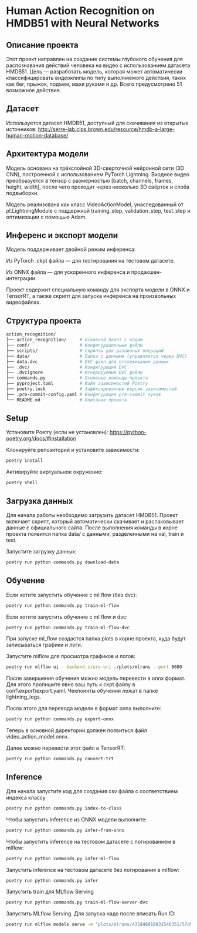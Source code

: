 # Human Action Recognition on HMDB51 with Neural Networks

## Описание проекта

Этот проект направлен на создание системы глубокого обучения для распознавания
действий человека на видео с использованием датасета HMDB51. Цель — разработать
модель, которая может автоматически классифицировать видеоклипы по типу
выполняемого действия, таких как бег, прыжок, подъем, махи руками и др. Всего
предусмотрено 51 возможное действие.

## Датасет

Используется датасет HMDB51, доступный для скачивания из открытых источников:
<http://serre-lab.clps.brown.edu/resource/hmdb-a-large-human-motion-database/>

## Архитектура модели

Модель основана на трёхслойной 3D-сверточной нейронной сети (3D CNN),
построенной с использованием PyTorch Lightning. Входное видео преобразуется в
тензор с размерностью [batch, channels, frames, height, width], после чего
проходит через несколько 3D свёрток и слоёв подвыборки.

Модель реализована как класс VideoActionModel, унаследованный от
pl.LightningModule с поддержкой training_step, validation_step, test_step и
оптимизации с помощью Adam.

## Инференс и экспорт модели

Модель поддерживает двойной режим инференса:

Из PyTorch .ckpt файла — для тестирования на тестовом датасете.

Из ONNX файла — для ускоренного инференса и продакшен-интеграции.

Проект содержит специальную команду для экспорта модели в ONNX и TensorRT, а
также скрипт для запуска инференса на произвольных видеофайлах.

## Структура проекта

```bash
action_recognition/
├── action_recognition/     # Основной пакет с кодом
├── conf/                   # Конфигурационные файлы
├── scripts/                # Скрипты для различных операций
├── data/                   # Папка с данными (управляется через DVC)
├── data.dvc                # DVC файл для отслеживания данных
├── .dvc/                   # Конфигурация DVC
├── .dvcignore              # Игнорируемые DVC файлы
├── commands.py             # Основные команды проекта
├── pyproject.toml          # Файл зависимостей Poetry
├── poetry.lock             # Зафиксированные версии зависимостей
├── .pre-commit-config.yaml # Конфигурация pre-commit хуков
└── README.md               # Описание проекта
```

## Setup

Установите Poetry (если не установлен):
<https://python-poetry.org/docs/#installation>

Клонируйте репозиторий и установите зависимости:

```bash
poetry install
```

Активируйте виртуальное окружение:

```bash
poetry shell
```

## Загрузка данных

Для начала работы необходимо загрузить датасет HMDB51. Проект включает скрипт,
который автоматически скачивает и распаковывает данные с официального сайта.
После выполнения команды в корне проекта появится папка data/ с данными,
разделенными на val, train и test.

Запустите загрузку данных:

```bash
poetry run python commands.py download-data
```

## Обучение

Если хотите запустить обучение с ml flow (без dvc):

```bash
poetry run python commands.py train-ml-flow
```

Если хотите запустить обучение с ml flow и dvc:

```bash
poetry run python commands.py train-ml-flow-dvc
```

При запуске ml_flow создастся папка plots в корне проекта, куда будут
записываться графики и логи.

Запустите mlflow для просмотра графиков и логов:

```bash
poetry run mlflow ui --backend-store-uri ./plots/mlruns --port 8080
```

После завершения обучения можно модель перевести в onnx формат. Для этого
пропишите явно ваш путь к ckpt файлу в conf\export\export.yaml. Чекпоинты
обучения лежат в папке lightning_logs.

Посла этого для перевода модели в формат onnx выполните:

```bash
poetry run python commands.py export-onnx
```

Теперь в основной директории должен появиться файл video_action_model.onnx.

Далее можно перевести этот файл в TensorRT:

```bash
poetry run python commands.py convert-trt
```

## Inference

Для начала запустите код для создания csv файла с соответствием индекса классу

```bash
poetry run python commands.py index-to-class
```

Чтобы запустить inference из ONNX модели выполните:

```bash
poetry run python commands.py infer-from-onnx
```

Чтобы запустить inference на тестовом датасете с логированием в mlflow:

```bash
poetry run python commands.py infer-ml-flow
```

Запустить inference на тестовом датасете без логирования в mlflow:

```bash
poetry run python commands.py infer
```

Запустить train для MLflow Serving

```bash
poetry run python commands.py train-ml-flow-server-dvc
```

Запустить MLflow Serving. Для запуска надо после вписать Run ID:

```bash
poetry run mlflow models serve -m "plots/mlruns/435846018931546351/57d9bfa626ca48ddbb5aa3323700bf69/artifacts/model" --host 127.0.0.1 --port 5001 --env-manager local
```

